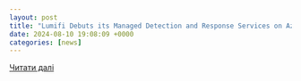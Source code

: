 ```yaml
---
layout: post
title: "Lumifi Debuts its Managed Detection and Response Services on Azure Marketplace"
date: 2024-08-10 19:08:09 +0000
categories: [news]
---
```


[Читати далі](https://www.dbta.com/Editorial/News-Flashes/Lumifi-Debuts-its-Managed-Detection-and-Response-Services-on-Azure-Marketplace-165259.aspx)
